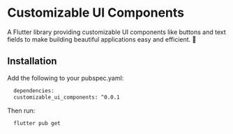 
# Customizable UI Components

A Flutter library providing customizable UI components like buttons and text fields to make building beautiful applications easy and efficient. 🎨




## Installation

Add the following to your pubspec.yaml:

```bash
  dependencies:
  customizable_ui_components: ^0.0.1
```

Then run:
```bash
  flutter pub get
```